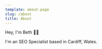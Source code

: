 ```yaml
---
template: about-page
slug: /about
title: About
---
```


Hey, I'm Beth &#128075;&#127995;

I'm an SEO Specialist based in Cardiff, Wales.
